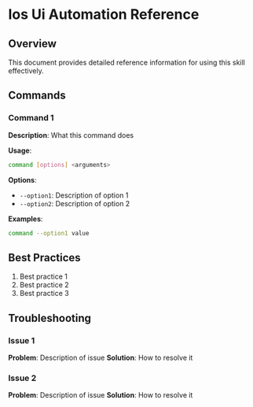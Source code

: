 # Ios Ui Automation Reference

## Overview

This document provides detailed reference information for using this skill effectively.

## Commands

### Command 1

**Description**: What this command does

**Usage**:
```bash
command [options] <arguments>
```

**Options**:
- `--option1`: Description of option 1
- `--option2`: Description of option 2

**Examples**:
```bash
command --option1 value
```

## Best Practices

1. Best practice 1
2. Best practice 2
3. Best practice 3

## Troubleshooting

### Issue 1
**Problem**: Description of issue
**Solution**: How to resolve it

### Issue 2
**Problem**: Description of issue
**Solution**: How to resolve it
